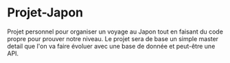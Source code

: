 # Projet-Japon
Projet personnel pour organiser un voyage au Japon tout en faisant du code propre pour prouver notre niveau.
Le projet sera de base un simple master detail que l'on va faire évoluer avec une base de donnée et peut-être une API.